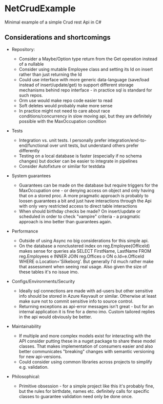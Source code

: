# NetCrudExample

Minimal example of a simple Crud rest Api in C#

## Considerations and shortcomings

* Repository:
  * Consider a Maybe/Option type return from the Get operation instead of a nullable
  * Consider using mutable Employee class and setting its Id on insert rather than just returning the Id
  * Could use interface with more generic data-language (save/load instead of insert/update/get) to support different storage mechanisms behind repo interface - in practice sql is standard for such repos.
  * Orm use would make repo code easier to read
  * Soft deletes would probably make more sense
  * In practice might not need to care about race conditions/concurrency in slow moving api, but they are definitely possible with the MaxOccupation condition

* Tests
  * Integration vs. unit tests. I personally prefer integration/end-to-end/functional over unit tests, but understand others prefer differently
  * Testing on a local database is faster (especially if no schema changes) but docker can be easier to integrate in pipelines
  * Consider Autofixture or similar for testdata

* System guarantees
  * Guarantees can be made on the database but require triggers for the MaxOccupation one - or denying access on object and only having that on a stored proc. A more pragmatic approach is probably to loosen guarantees a bit and just have interactions through the Api with only very restricted access to direct table interactions
  * When should birthday checks be made? On insert/update or scheduled in order to check "vampire" criteria - a pragmatic approach is imo better than guarantees again.

* Performance
  * Outside of using Async no big considerations for this simple api.
  * On the database a nonclustered index on reg.Employee(OfficeId) makes sense for queries ala SELECT FirstName, LastName FROM reg.Employees e INNER JOIN reg.Offices o ON o.Id=e.OfficeId WHERE o.Location='Silkeborg'. But generally I'd much rather make that assessment when seeing real usage. Also given the size of these tables it's no issue imo.

* Configs/Environments/Security
  * Ideally sql connections are made with ad-users but other sensitive info should be stored in Azure Keyvault or similar. Otherwise at least make sure not to commit sensitive info to source control.
  * Returning exceptions as api-error messages isn't great - but for an internal application it is fine for a demo imo. Custom tailored replies in the api would obviously be better.

* Maintainability
  * If multiple and more complex models exist for interacting with the API consider putting these in a nuget package to share these model classes. That makes implementation of consumers easier and also better communicates "breaking" changes with semantic versioning for new api-versions.
  * Could consider using common libraries across projects to simplify e.g. validation.

* Philosophical:
  * Primitive obsession - for a simple project like this it's probably fine, but the rules for birthdate, names etc. definitely calls for specific classes to guarantee validation need only be done once.
